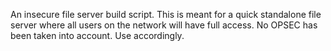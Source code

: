 An insecure file server build script. This is meant for a quick standalone file server where all users on the network will have full access. No OPSEC has been taken into account. Use accordingly.
